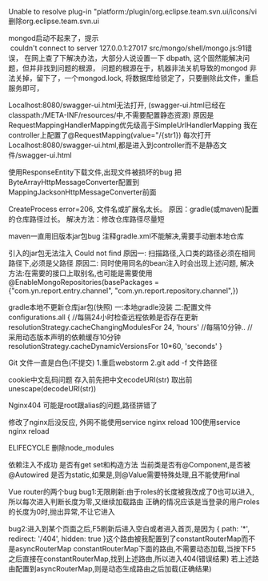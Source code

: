 Unable to resolve plug-in "platform:/plugin/org.eclipse.team.svn.ui/icons/vi
删除org.eclipse.team.svn.ui

mongod启动不起来了，提示
 couldn't connect to server 127.0.0.1:27017 src/mongo/shell/mongo.js:91错误，
在网上查了下解决办法，大部分人说设置一下 dbpath, 这个固然能解决问题，但并非找到问题的根源，
问题的根源在于，机器非法关机导致的mongod 非法关掉，留下了，一个mongod.lock, 将数据库给锁定了，只要删除此文件，重启服务即可，

Localhost:8080/swagger-ui.html无法打开,
(swagger-ui.html已经在classpath:/META-INF/resources/中,不需要配置静态资源)
原因是RequestMappingHandlerMapping优先级高于SimpleUrlHandlerMapping
我在controller上配置了@RequestMapping(value="/{str1})
每次打开Localhost:8080/swagger-ui.html,都是进入到controller而不是静态文件/swagger-ui.html

使用ResponseEntity下载文件,出现文件被损坏的bug
把ByteArrayHttpMessageConverter配置到
MappingJacksonHttpMessageConverter前面


CreateProcess error=206, 文件名或扩展名太长。
原因：gradle(或maven)配置的仓库路径过长。 解决方法：修改仓库路径尽量短 

maven一直用旧版本jar包bug
注释gradle.xml不能解决,需要手动删本地仓库

引入的jar包无法注入 Could not find
原因一: 扫描路径,入口类的路径必须在相同路径下,必须是父路径
原因二: 同时使用同名的bean注入时会出现上述问题,
解决方法:在需要的接口上取别名,也可能是需要使用
@EnableMongoRepositories(basePackages = {"com.yn.report.entry.channel",
        "com.yn.report.repository.channel",})

gradle本地不更新仓库jar包(快照)
一:本地gradle没装
二:配置文件
configurations.all { 
//每隔24小时检查远程依赖是否存在更新 resolutionStrategy.cacheChangingModulesFor 24, 'hours' //每隔10分钟.. 
 // 采用动态版本声明的依赖缓存10分钟 resolutionStrategy.cacheDynamicVersionsFor 10*60, 'seconds' } 

Git 文件一直是白色(不提交)
1.重启webstorm
2.git add -f 文件路径

cookie中文乱码问题
存入前先把中文ecodeURI(str)
取出前unescape(decodeURI(str))

Nginx404
可能是root跟alias的问题,路径拼错了

修改了nginx后没反应,
外网不能使用service nginx reload
100使用service nginx reload


ELIFECYCLE
删除node_modules


依赖注入不成功
是否有get set和构造方法
当前类是否有@Component,是否被@Autowired
是否为static,如果是,则@Value需要特殊处理,且不能使用final



Vue router的两个bug
bug1:无限刷新:由于roles的长度被我改成了0也可以进入,所以每次进入判断长度为零,又继续加载路由
正确的情况应该是当登录的用户roles的长度为0时,抛出异常,不让它进入

bug2:进入到某个页面之后,F5刷新后进入空白或者进入首页,是因为
{ path: '*', redirect: '/404', hidden: true }这个路由被我配置到了constantRouterMap而不是asyncRouterMap
constantRouterMap下面的路由,不需要动态加载,当按下F5之后直接在constantRouterMap,找到上述路由,所以进入404(错误结果)
若上述路由配置到asyncRouterMap,则是动态生成路由之后加载(正确结果)
